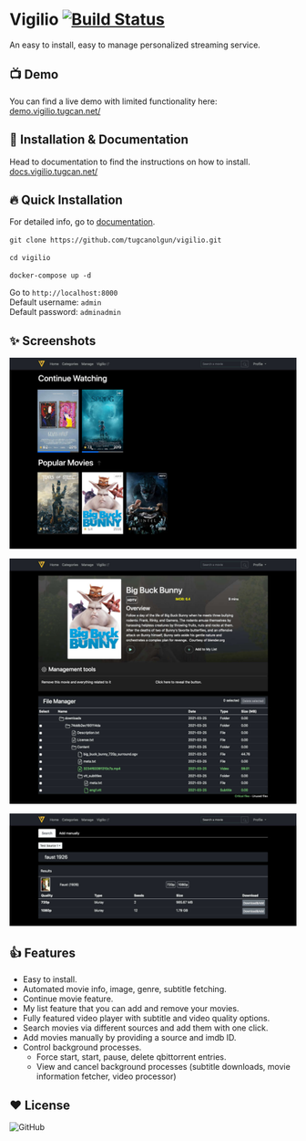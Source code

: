# Vigilio [![Build Status](https://travis-ci.com/tugcanolgun/vigilio.svg?token=wQBrWEFpbxZzYvp96hnN&branch=master)](https://travis-ci.com/tugcanolgun/vigilio)

An easy to install, easy to manage personalized streaming service.

## 📺 Demo

You can find a live demo with limited functionality here:\
[demo.vigilio.tugcan.net/](https://demo.vigilio.tugcan.net/)

## 📄 Installation & Documentation

Head to documentation to find the instructions on how to install.
[docs.vigilio.tugcan.net/](https://docs.vigilio.tugcan.net/)

## 🔥 Quick Installation

For detailed info, go to [documentation](https://docs.vigilio.tugcan.net/).

`git clone https://github.com/tugcanolgun/vigilio.git`

`cd vigilio`

`docker-compose up -d`

Go to `http://localhost:8000` \
Default username: `admin` \
Default password: `adminadmin`

## ✨ Screenshots

![Main page](./docs/source/images/main-low.jpg "Main page")

![Movie details page](./docs/source/images/movie-details-low.jpg "Movie details page")

![Search page](./docs/source/images/search-low.jpg "Search page")

## 👍 Features

* Easy to install.
* Automated movie info, image, genre, subtitle fetching.
* Continue movie feature.
* My list feature that you can add and remove your movies.
* Fully featured video player with subtitle and video quality options.
* Search movies via different sources and add them with one click.
* Add movies manually by providing a source and imdb ID.
* Control background processes.
  - Force start, start, pause, delete qbittorrent entries.
  - View and cancel background processes (subtitle downloads, movie information fetcher, video processor)

## ❤ License

![GitHub](https://img.shields.io/github/license/tugcanolgun/vigilio)

